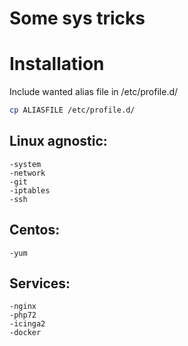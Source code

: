# Some sys tricks

# Installation

Include wanted alias file in /etc/profile.d/
```bash
cp ALIASFILE /etc/profile.d/
```
## Linux agnostic:
    -system
    -network
    -git
    -iptables
    -ssh

## Centos:
    -yum

## Services:
    -nginx
    -php72
    -icinga2
    -docker
